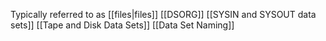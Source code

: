 Typically referred to as [[files|files]] 
[[DSORG]]
[[SYSIN and SYSOUT data sets]]
[[Tape and Disk Data Sets]]
[[Data Set Naming]]
